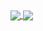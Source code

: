 <a href="https://github.com/Raunaksingh100">
  <img align="center" src="https://github-readme-stats.vercel.app/api/top-langs/?username=shafinr23&theme=dark&hide_langs_below=1" />
</a>
<a href="https://github.com/Raunaksingh100">
 <img align="center" src="https://github-readme-stats.vercel.app/api?username=RaunakSingh100&&show_icons=true&title_color=ffffff&icon_color=bb2acf&text_color=daf7dc&bg_color=151515"/>
</a>
